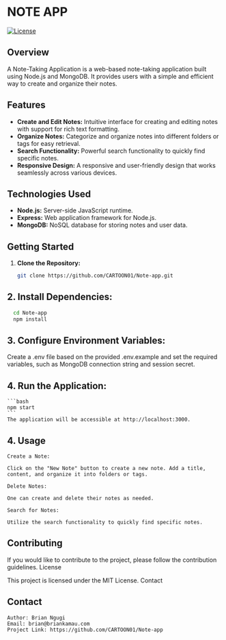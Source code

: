 # NOTE APP

[![License](https://img.shields.io/badge/License-MIT-blue.svg)](LICENSE)

## Overview

A Note-Taking Application is a web-based note-taking application built using Node.js and MongoDB. It provides users with a simple and efficient way to create and organize their notes.

## Features

- **Create and Edit Notes:** Intuitive interface for creating and editing notes with support for rich text formatting.
- **Organize Notes:** Categorize and organize notes into different folders or tags for easy retrieval.
- **Search Functionality:** Powerful search functionality to quickly find specific notes.
- **Responsive Design:** A responsive and user-friendly design that works seamlessly across various devices.

## Technologies Used

- **Node.js:** Server-side JavaScript runtime.
- **Express:** Web application framework for Node.js.
- **MongoDB:** NoSQL database for storing notes and user data.

## Getting Started

1. **Clone the Repository:**

   ```bash
   git clone https://github.com/CARTOON01/Note-app.git
   ```


## 2. **Install Dependencies:**

  ```bash
    cd Note-app
    npm install
```

## 3. **Configure Environment Variables:**

Create a .env file based on the provided .env.example and set the required variables, such as MongoDB connection string and session secret.

## 4. **Run the Application:**

    ```bash
    npm start
    ```
    The application will be accessible at http://localhost:3000.


## 4. **Usage**

    Create a Note:

    Click on the "New Note" button to create a new note. Add a title, content, and organize it into folders or tags.

    Delete Notes:

    One can create and delete their notes as needed.

    Search for Notes:

    Utilize the search functionality to quickly find specific notes.

## Contributing

If you would like to contribute to the project, please follow the contribution guidelines.
License

This project is licensed under the MIT License.
Contact

## Contact
    Author: Brian Ngugi
    Email: brian@briankamau.com
    Project Link: https://github.com/CARTOON01/Note-app